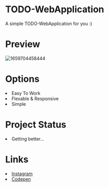 # TODO-WebApplication
A simple TODO-WebApplication for you :) 
# Preview 
![1659704458444](https://user-images.githubusercontent.com/109369686/183087266-7395f53a-d179-4f4f-a7c5-e99b6c85d5e4.png)
# Options

  <li>Easy To Work</li>
  <li>Flexable & Responsive</li>
  <li>Simple</li>
  
  # Project Status 
  <li>Getting better...</li>



# Links
<li><a href="https://www.instagram.com/sir.shahsavar/">Instagram</a></li>
<li><a href="https://codepen.io/SirShahsavar">Codepen</a></li>
